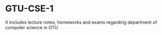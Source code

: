 # GTU-CSE-1
It includes lecture notes, homeworks and exams regarding department of computer science in GTU
